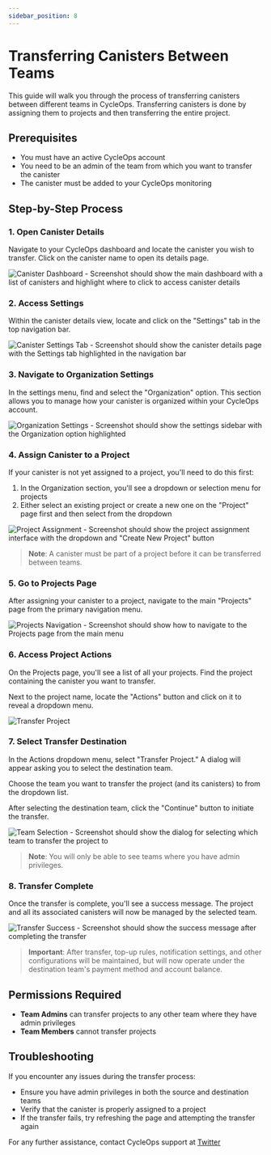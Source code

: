 ```yaml
---
sidebar_position: 8
---
```


# Transferring Canisters Between Teams

This guide will walk you through the process of transferring canisters between different teams in CycleOps. Transferring canisters is done by assigning them to projects and then transferring the entire project.

## Prerequisites

- You must have an active CycleOps account
- You need to be an admin of the team from which you want to transfer the canister
- The canister must be added to your CycleOps monitoring

## Step-by-Step Process

### 1. Open Canister Details

Navigate to your CycleOps dashboard and locate the canister you wish to transfer. Click on the canister name to open its details page.

![Canister Dashboard - Screenshot should show the main dashboard with a list of canisters and highlight where to click to access canister details](./img/canister-dashboard.png)

### 2. Access Settings

Within the canister details view, locate and click on the "Settings" tab in the top navigation bar.

![Canister Settings Tab - Screenshot should show the canister details page with the Settings tab highlighted in the navigation bar](./img/canister-settings-tab.png)

### 3. Navigate to Organization Settings

In the settings menu, find and select the "Organization" option. This section allows you to manage how your canister is organized within your CycleOps account.

![Organization Settings - Screenshot should show the settings sidebar with the Organization option highlighted](./img/organization-settings.png)

### 4. Assign Canister to a Project

If your canister is not yet assigned to a project, you'll need to do this first:

1. In the Organization section, you'll see a dropdown or selection menu for projects
2. Either select an existing project or create a new one on the "Project" page first and then select from the dropdown

![Project Assignment - Screenshot should show the project assignment interface with the dropdown and "Create New Project" button](./img/project-assignment.png)

> **Note**: A canister must be part of a project before it can be transferred between teams.

### 5. Go to Projects Page

After assigning your canister to a project, navigate to the main "Projects" page from the primary navigation menu.

![Projects Navigation - Screenshot should show how to navigate to the Projects page from the main menu](./img/projects-navigation.png)

### 6. Access Project Actions

On the Projects page, you'll see a list of all your projects. Find the project containing the canister you want to transfer.

Next to the project name, locate the "Actions" button and click on it to reveal a dropdown menu.

![Transfer Project](./img/transfer-project.png)

### 7. Select Transfer Destination

In the Actions dropdown menu, select "Transfer Project." A dialog will appear asking you to select the destination team.

Choose the team you want to transfer the project (and its canisters) to from the dropdown list.

After selecting the destination team, click the "Continue" button to initiate the transfer.

![Team Selection - Screenshot should show the dialog for selecting which team to transfer the project to](./img/team-selection.png)

> **Note**: You will only be able to see teams where you have admin privileges.

### 8. Transfer Complete

Once the transfer is complete, you'll see a success message. The project and all its associated canisters will now be managed by the selected team.

![Transfer Success - Screenshot should show the success message after completing the transfer](./img/transfer-success.png)

> **Important**: After transfer, top-up rules, notification settings, and other configurations will be maintained, but will now operate under the destination team's payment method and account balance.

## Permissions Required

- **Team Admins** can transfer projects to any other team where they have admin privileges
- **Team Members** cannot transfer projects

## Troubleshooting

If you encounter any issues during the transfer process:

- Ensure you have admin privileges in both the source and destination teams
- Verify that the canister is properly assigned to a project
- If the transfer fails, try refreshing the page and attempting the transfer again

For any further assistance, contact CycleOps support at [Twitter](https://x.com/CycleOps)